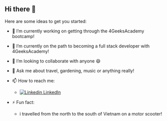 ## Hi there 👋

Here are some ideas to get you started:

- 🔭 I’m currently working on getting through the 4GeeksAcademy bootcamp!
- 🌱 I’m currently on the path to becoming a full stack developer with 4GeeksAcademy!
- 👯 I’m looking to collaborate with anyone :smile:
- 💬 Ask me about travel, gardening, music or anything really!
- 📫 How to reach me:<br>
  -  [![Linkedin](https://i.sstatic.net/gVE0j.png) LinkedIn](https://www.linkedin.com/in/dannyvaldivia/)
  
- ⚡ Fun fact:
  - i travelled from the north to the south of Vietnam on a motor scooter!
 

